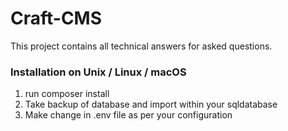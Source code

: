 # Craft-CMS
This project contains all technical answers for asked questions.

### Installation on Unix / Linux / macOS


1.  run composer install
2. Take backup of database and import within your sqldatabase
3. Make change in .env file as per your configuration



